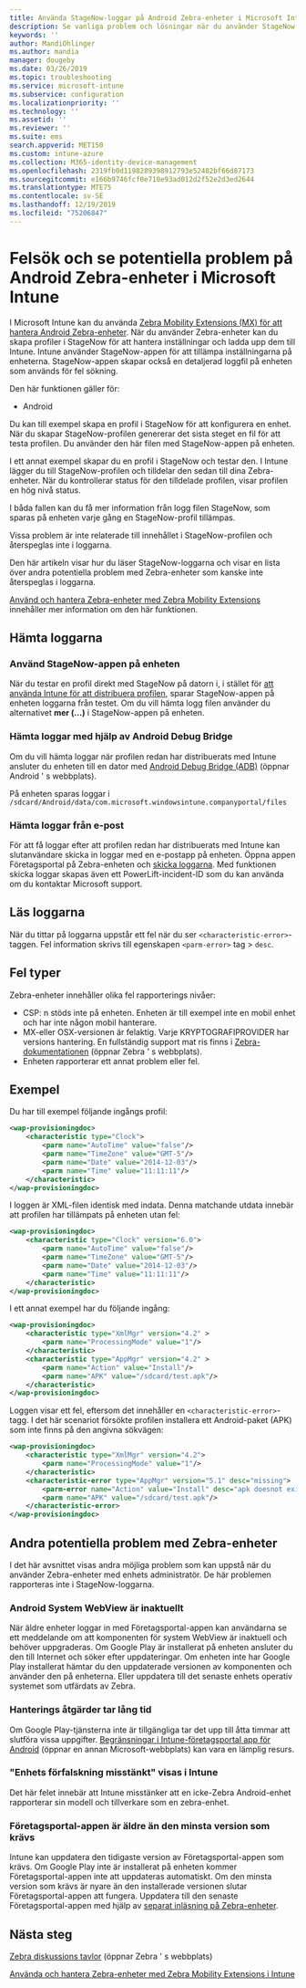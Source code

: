 ```yaml
---
title: Använda StageNow-loggar på Android Zebra-enheter i Microsoft Intune-Azure | Microsoft Docs
description: Se vanliga problem och lösningar när du använder StageNow på Android-enheter med Microsoft Intune. Lär dig också hur du hämtar loggar och se exempel på hur du kan läsa loggarna efter framgång eller fel.
keywords: ''
author: MandiOhlinger
ms.author: mandia
manager: dougeby
ms.date: 03/26/2019
ms.topic: troubleshooting
ms.service: microsoft-intune
ms.subservice: configuration
ms.localizationpriority: ''
ms.technology: ''
ms.assetid: ''
ms.reviewer: ''
ms.suite: ems
search.appverid: MET150
ms.custom: intune-azure
ms.collection: M365-identity-device-management
ms.openlocfilehash: 2319fb0d1198289398912793e52482bf66d87173
ms.sourcegitcommit: e166b9746fcf0e710e93ad012d2f52e2d3ed2644
ms.translationtype: MTE75
ms.contentlocale: sv-SE
ms.lasthandoff: 12/19/2019
ms.locfileid: "75206847"
---
```

# <a name="troubleshoot-and-see-potential-issues-on-android-zebra-devices-in-microsoft-intune"></a>Felsök och se potentiella problem på Android Zebra-enheter i Microsoft Intune



I Microsoft Intune kan du använda [Zebra Mobility Extensions (MX) för att hantera Android Zebra-enheter](android-zebra-mx-overview.md). När du använder Zebra-enheter kan du skapa profiler i StageNow för att hantera inställningar och ladda upp dem till Intune. Intune använder StageNow-appen för att tillämpa inställningarna på enheterna. StageNow-appen skapar också en detaljerad loggfil på enheten som används för fel sökning.

Den här funktionen gäller för:

- Android

Du kan till exempel skapa en profil i StageNow för att konfigurera en enhet. När du skapar StageNow-profilen genererar det sista steget en fil för att testa profilen. Du använder den här filen med StageNow-appen på enheten.

I ett annat exempel skapar du en profil i StageNow och testar den. I Intune lägger du till StageNow-profilen och tilldelar den sedan till dina Zebra-enheter. När du kontrollerar status för den tilldelade profilen, visar profilen en hög nivå status.

I båda fallen kan du få mer information från logg filen StageNow, som sparas på enheten varje gång en StageNow-profil tillämpas.

Vissa problem är inte relaterade till innehållet i StageNow-profilen och återspeglas inte i loggarna.

Den här artikeln visar hur du läser StageNow-loggarna och visar en lista över andra potentiella problem med Zebra-enheter som kanske inte återspeglas i loggarna.

[Använd och hantera Zebra-enheter med Zebra Mobility Extensions](android-zebra-mx-overview.md) innehåller mer information om den här funktionen.

## <a name="get-the-logs"></a>Hämta loggarna

### <a name="use-the-stagenow-app-on-the-device"></a>Använd StageNow-appen på enheten
När du testar en profil direkt med StageNow på datorn i, i stället för [att använda Intune för att distribuera profilen](android-zebra-mx-overview.md#step-4-create-a-device-management-profile-in-stagenow), sparar StageNow-appen på enheten loggarna från testet. Om du vill hämta logg filen använder du alternativet **mer (...)** i StageNow-appen på enheten.

### <a name="get-logs-using-android-debug-bridge"></a>Hämta loggar med hjälp av Android Debug Bridge
Om du vill hämta loggar när profilen redan har distribuerats med Intune ansluter du enheten till en dator med [Android Debug Bridge (ADB)](https://developer.android.com/studio/command-line/adb) (öppnar Android ' s webbplats).

På enheten sparas loggar i `/sdcard/Android/data/com.microsoft.windowsintune.companyportal/files`

### <a name="get-logs-from-email"></a>Hämta loggar från e-post
För att få loggar efter att profilen redan har distribuerats med Intune kan slutanvändare skicka in loggar med en e-postapp på enheten. Öppna appen Företagsportal på Zebra-enheten och [skicka loggarna](https://docs.microsoft.com/intune-user-help/send-logs-to-your-it-admin-by-email-android). Med funktionen skicka loggar skapas även ett PowerLift-incident-ID som du kan använda om du kontaktar Microsoft support.

## <a name="read-the-logs"></a>Läs loggarna

När du tittar på loggarna uppstår ett fel när du ser `<characteristic-error>`-taggen. Fel information skrivs till egenskapen `<parm-error>` tag > `desc`.

## <a name="error-types"></a>Fel typer

Zebra-enheter innehåller olika fel rapporterings nivåer:

- CSP: n stöds inte på enheten. Enheten är till exempel inte en mobil enhet och har inte någon mobil hanterare.
- MX-eller OSX-versionen är felaktig. Varje KRYPTOGRAFIPROVIDER har versions hantering. En fullständig support mat ris finns i [Zebra-dokumentationen](http://techdocs.zebra.com/mx/) (öppnar Zebra ' s webbplats).
- Enheten rapporterar ett annat problem eller fel.

## <a name="examples"></a>Exempel

Du har till exempel följande ingångs profil:

```xml
<wap-provisioningdoc>
    <characteristic type="Clock">
        <parm name="AutoTime" value="false"/>
        <parm name="TimeZone" value="GMT-5"/>
        <parm name="Date" value="2014-12-03"/>
        <parm name="Time" value="11:11:11"/>
    </characteristic>
</wap-provisioningdoc>
```

I loggen är XML-filen identisk med indata. Denna matchande utdata innebär att profilen har tillämpats på enheten utan fel:

```xml
<wap-provisioningdoc>
    <characteristic type="Clock" version="6.0">
        <parm name="AutoTime" value="false"/>
        <parm name="TimeZone" value="GMT-5"/>
        <parm name="Date" value="2014-12-03"/>
        <parm name="Time" value="11:11:11"/>
    </characteristic>
</wap-provisioningdoc>
```

I ett annat exempel har du följande ingång:

```xml
<wap-provisioningdoc>
    <characteristic type="XmlMgr" version="4.2" >
        <parm name="ProcessingMode" value="1"/>
    </characteristic>
    <characteristic type="AppMgr" version="4.2" >
        <parm name="Action" value="Install"/>
        <parm name="APK" value="/sdcard/test.apk"/>
    </characteristic>
</wap-provisioningdoc>
```

Loggen visar ett fel, eftersom det innehåller en `<characteristic-error>`-tagg. I det här scenariot försökte profilen installera ett Android-paket (APK) som inte finns på den angivna sökvägen:

```xml
<wap-provisioningdoc>
    <characteristic type="XmlMgr" version="4.2">
        <parm name="ProcessingMode" value="1"/>
    </characteristic>
    <characteristic-error type="AppMgr" version="5.1" desc="missing">
        <parm-error name="Action" value="Install" desc="apk doesnot exist in the path"/>
        <parm name="APK" value="/sdcard/test.apk"/>
    </characteristic-error>
</wap-provisioningdoc>
```

## <a name="other-potential-issues-with-zebra-devices"></a>Andra potentiella problem med Zebra-enheter

I det här avsnittet visas andra möjliga problem som kan uppstå när du använder Zebra-enheter med enhets administratör. De här problemen rapporteras inte i StageNow-loggarna.

### <a name="android-system-webview-is-out-of-date"></a>Android System WebView är inaktuellt

När äldre enheter loggar in med Företagsportal-appen kan användarna se ett meddelande om att komponenten för system WebView är inaktuell och behöver uppgraderas. Om Google Play är installerat på enheten ansluter du den till Internet och söker efter uppdateringar. Om enheten inte har Google Play installerat hämtar du den uppdaterade versionen av komponenten och använder den på enheterna. Eller uppdatera till det senaste enhets operativ systemet som utfärdats av Zebra.

### <a name="management-actions-take-a-long-time"></a>Hanterings åtgärder tar lång tid

Om Google Play-tjänsterna inte är tillgängliga tar det upp till åtta timmar att slutföra vissa uppgifter. [Begränsningar i Intune-företagsportal app för Android](https://support.microsoft.com/help/3211588/limitations-of-intune-company-portal-app-for-android-in-china) (öppnar en annan Microsoft-webbplats) kan vara en lämplig resurs.

### <a name="device-spoofing-suspected-shows-in-intune"></a>"Enhets förfalskning misstänkt" visas i Intune

Det här felet innebär att Intune misstänker att en icke-Zebra Android-enhet rapporterar sin modell och tillverkare som en zebra-enhet.

### <a name="company-portal-app-is-older-than-minimum-required-version"></a>Företagsportal-appen är äldre än den minsta version som krävs

Intune kan uppdatera den tidigaste version av Företagsportal-appen som krävs. Om Google Play inte är installerat på enheten kommer Företagsportal-appen inte att uppdateras automatiskt. Om den minsta version som krävs är nyare än den installerade versionen slutar Företagsportal-appen att fungera. Uppdatera till den senaste Företagsportal-appen med hjälp av [separat inläsning på Zebra-enheter](android-zebra-mx-overview.md#sideload-the-company-portal-app).

## <a name="next-steps"></a>Nästa steg

[Zebra diskussions tavlor](https://developer.zebra.com/community/home/discussions) (öppnar Zebra ' s webbplats)

[Använda och hantera Zebra-enheter med Zebra Mobility Extensions i Intune](android-zebra-mx-overview.md)
